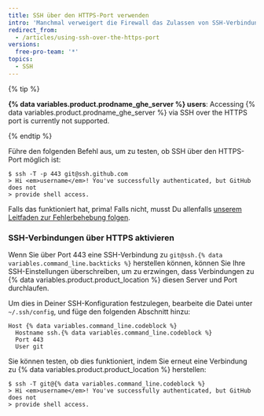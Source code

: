 ```yaml
---
title: SSH über den HTTPS-Port verwenden
intro: 'Manchmal verweigert die Firewall das Zulassen von SSH-Verbindungen vollständig.  If using [HTTPS cloning with credential caching](/github/getting-started-with-github/caching-your-github-credentials-in-git) is not an option, you can attempt to clone using an SSH connection made over the HTTPS port.  Die meisten Firewallregeln sollten dies erlauben, aber Proxyserver beeinträchtigen dies möglicherweise.'
redirect_from:
  - /articles/using-ssh-over-the-https-port
versions:
  free-pro-team: '*'
topics:
  - SSH
---
```


{% tip %}

**{% data variables.product.prodname_ghe_server %} users**: Accessing {% data variables.product.prodname_ghe_server %} via SSH over the HTTPS port is currently not supported.

{% endtip %}

Führe den folgenden Befehl aus, um zu testen, ob SSH über den HTTPS-Port möglich ist:

```shell
$ ssh -T -p 443 git@ssh.github.com
> Hi <em>username</em>! You've successfully authenticated, but GitHub does not
> provide shell access.
```

Falls das funktioniert hat, prima! Falls nicht, musst Du allenfalls [unserem Leitfaden zur Fehlerbehebung folgen](/articles/error-permission-denied-publickey).

### SSH-Verbindungen über HTTPS aktivieren

Wenn Sie über Port 443 eine SSH-Verbindung zu `git@ssh.{% data variables.command_line.backticks %}` herstellen können, können Sie Ihre SSH-Einstellungen überschreiben, um zu erzwingen, dass Verbindungen zu {% data variables.product.product_location %} diesen Server und Port durchlaufen.

Um dies in Deiner SSH-Konfiguration festzulegen, bearbeite die Datei unter `~/.ssh/config`, und füge den folgenden Abschnitt hinzu:

```
Host {% data variables.command_line.codeblock %}
  Hostname ssh.{% data variables.command_line.codeblock %}
  Port 443
  User git
```

Sie können testen, ob dies funktioniert, indem Sie erneut eine Verbindung zu {% data variables.product.product_location %} herstellen:

```shell
$ ssh -T git@{% data variables.command_line.codeblock %}
> Hi <em>username</em>! You've successfully authenticated, but GitHub does not
> provide shell access.
```
